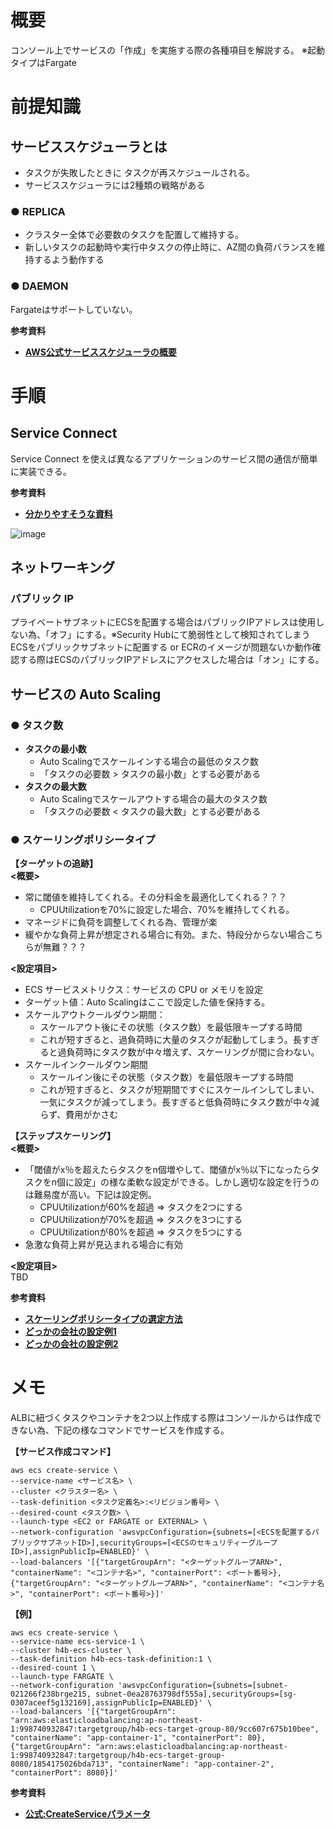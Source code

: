 # 概要
コンソール上でサービスの「作成」を実施する際の各種項目を解説する。
※起動タイプはFargate

# 前提知識
## サービススケジューラとは
- タスクが失敗したときに タスクが再スケジュールされる。
- サービススケジューラには2種類の戦略がある

### ● REPLICA 
- クラスター全体で必要数のタスクを配置して維持する。
- 新しいタスクの起動時や実行中タスクの停止時に、AZ間の負荷バランスを維持するよう動作する

### ● DAEMON 
Fargateはサポートしていない。

**参考資料**  
- [**AWS公式サービススケジューラの概要**](https://docs.aws.amazon.com/ja_jp/AmazonECS/latest/developerguide/ecs_services.html#service_scheduler)

# 手順
## Service Connect
Service Connect を使えば異なるアプリケーションのサービス間の通信が簡単に実装できる。

**参考資料**  
- [**分かりやすそうな資料**](https://speakerdeck.com/iselegant/a-new-way-to-connect-services-with-ecs-service-connect?slide=25)

![image](https://github.com/adgjmptwgw/aws-practice/assets/66456130/aa48383a-683f-477a-b76d-ebc4bd7411f5)

## ネットワーキング
### パブリック IP
プライベートサブネットにECSを配置する場合はパブリックIPアドレスは使用しない為、「オフ」にする。※Security Hubにて脆弱性として検知されてしまう
ECSをパブリックサブネットに配置する or ECRのイメージが問題ないか動作確認する際はECSのパブリックIPアドレスにアクセスした場合は「オン」にする。

## サービスの Auto Scaling
### ● タスク数
- **タスクの最小数**
  - Auto Scalingでスケールインする場合の最低のタスク数
  - 「タスクの必要数 > タスクの最小数」とする必要がある
- **タスクの最大数**
  - Auto Scalingでスケールアウトする場合の最大のタスク数
  - 「タスクの必要数 < タスクの最大数」とする必要がある

### ● スケーリングポリシータイプ
**【ターゲットの追跡】**    
**<概要>**  
- 常に閾値を維持してくれる。その分料金を最適化してくれる？？？
  - CPUUtilizationを70%に設定した場合、70%を維持してくれる。
- マネージドに負荷を調整してくれる為、管理が楽
- 緩やかな負荷上昇が想定される場合に有効。また、特段分からない場合こちらが無難？？？  

**<設定項目>**  
- ECS サービスメトリクス：サービスの CPU or メモリを設定
- ターゲット値：Auto Scalingはここで設定した値を保持する。
- スケールアウトクールダウン期間：
  - スケールアウト後にその状態（タスク数）を最低限キープする時間
  - これが短すぎると、過負荷時に大量のタスクが起動してしまう。長すぎると過負荷時にタスク数が中々増えず、スケーリングが間に合わない。
- スケールインクールダウン期間
  - スケールイン後にその状態（タスク数）を最低限キープする時間
  - これが短すぎると、タスクが短期間ですぐにスケールインしてしまい、一気にタスクが減ってしまう。長すぎると低負荷時にタスク数が中々減らず、費用がかさむ  

**【ステップスケーリング】**    
**<概要>**  
- 「閾値がx％を超えたらタスクをn個増やして、閾値がx％以下になったらタスクをn個に設定」の様な柔軟な設定ができる。しかし適切な設定を行うのは難易度が高い。下記は設定例。
  - CPUUtilizationが60%を超過 => タスクを2つにする
  - CPUUtilizationが70%を超過 => タスクを3つにする
  - CPUUtilizationが80%を超過 => タスクを5つにする
- 急激な負荷上昇が見込まれる場合に有効

**<設定項目>**  
TBD  

**参考資料**  
- [**スケーリングポリシータイプの選定方法**](https://zenn.dev/techno_koki/scraps/5f7cc375adba01)
- [**どっかの会社の設定例1**](https://buildersbox.corp-sansan.com/entry/2019/07/19/132346)
- [**どっかの会社の設定例2**](https://tech.connehito.com/entry/2020/06/10/161641)


# メモ
ALBに紐づくタスクやコンテナを2つ以上作成する際はコンソールからは作成できない為、下記の様なコマンドでサービスを作成する。

**【サービス作成コマンド】**
```
aws ecs create-service \
--service-name <サービス名> \
--cluster <クラスター名> \
--task-definition <タスク定義名>:<リビジョン番号> \
--desired-count <タスク数> \
--launch-type <EC2 or FARGATE or EXTERNAL> \
--network-configuration 'awsvpcConfiguration={subnets=[<ECSを配置するパブリックサブネットID>],securityGroups=[<ECSのセキュリティーグループID>],assignPublicIp=ENABLED}' \
--load-balancers '[{"targetGroupArn": "<ターゲットグループARN>", "containerName": "<コンテナ名>", "containerPort": <ポート番号>},{"targetGroupArn": "<ターゲットグループARN>", "containerName": "<コンテナ名>", "containerPort": <ポート番号>}]'
```

**【例】**
```
aws ecs create-service \
--service-name ecs-service-1 \
--cluster h4b-ecs-cluster \
--task-definition h4b-ecs-task-definition:1 \
--desired-count 1 \
--launch-type FARGATE \
--network-configuration 'awsvpcConfiguration={subnets=[subnet-021266f238brge215, subnet-0ea28763798df555a],securityGroups=[sg-0307aceef5g132169],assignPublicIp=ENABLED}' \
--load-balancers '[{"targetGroupArn": "arn:aws:elasticloadbalancing:ap-northeast-1:998740932847:targetgroup/h4b-ecs-target-group-80/9cc607r675b10bee", "containerName": "app-container-1", "containerPort": 80},{"targetGroupArn": "arn:aws:elasticloadbalancing:ap-northeast-1:998740932847:targetgroup/h4b-ecs-target-group-8080/1854175026bda713", "containerName": "app-container-2", "containerPort": 8080}]'
```

**参考資料**  
- [**公式:CreateServiceパラメータ**](https://docs.aws.amazon.com/ja_jp/AmazonECS/latest/APIReference/API_CreateService.html)
